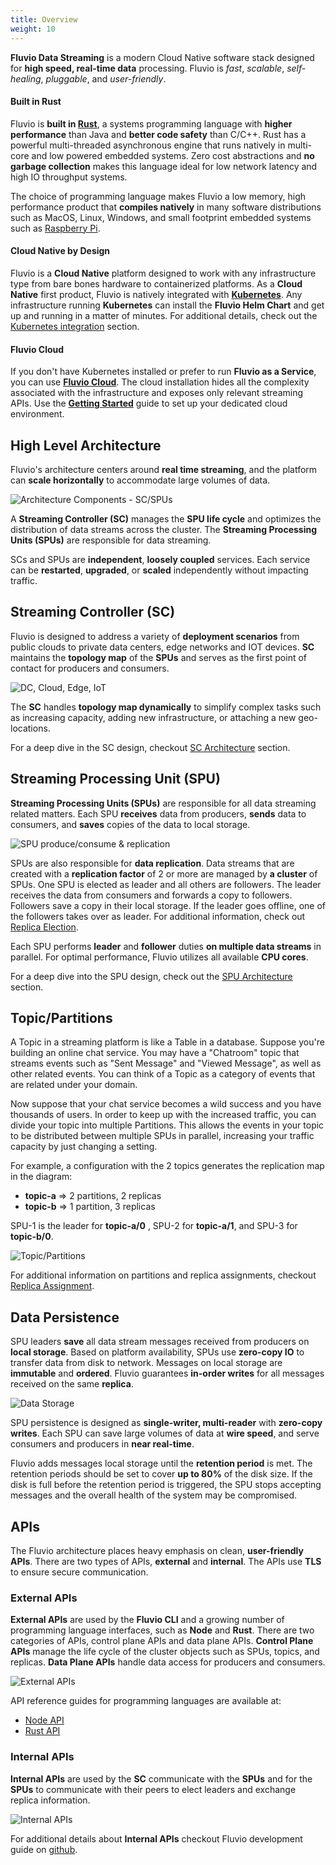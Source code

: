 ```yaml
---
title: Overview
weight: 10
---
```


**Fluvio Data Streaming** is a modern Cloud Native software stack designed for **high speed, real-time data** processing. Fluvio is _fast_, _scalable_, _self-healing_, _pluggable_, and _user-friendly_.

#### Built in Rust

Fluvio is **built in <a href="https://www.rust-lang.org/" target="_blank">Rust</a>**, a systems programming language with **higher performance** than Java and **better code safety** than C/C++. Rust has a powerful multi-threaded asynchronous engine that runs natively in multi-core and low powered embedded systems. Zero cost abstractions and **no garbage collection** makes this language ideal for low network latency and high IO throughput systems.

The choice of programming language makes Fluvio a low memory, high performance product that **compiles natively** in many software distributions such as MacOS, Linux, Windows, and small footprint embedded systems such as <a href="https://www.raspberrypi.org/" target="_blank">Raspberry Pi</a>.

#### Cloud Native by Design

Fluvio is a **Cloud Native** platform designed to work with any infrastructure type from bare bones hardware to containerized platforms. As a **Cloud Native** first product, Fluvio is natively integrated with **<a href="https://kubernetes.io" target="_blank">Kubernetes</a>**. Any infrastructure running **Kubernetes** can install the **Fluvio Helm Chart** and get up and running in a matter of minutes. For additional details, check out the [Kubernetes integration](k8-integration) section. 

#### Fluvio Cloud

If you don't have Kubernetes installed or prefer to run **Fluvio as a Service**, you can use **[Fluvio Cloud](/docs/fluvio-cloud)**. The cloud installation hides all the complexity associated with the infrastructure and exposes only relevant streaming APIs. Use the **[Getting Started](/docs/getting-started)** guide to set up your dedicated cloud environment.


## High Level Architecture

Fluvio's architecture centers around **real time streaming**, and the platform can **scale horizontally** to accommodate large volumes of data.

<img src="../images/sc-spu.svg"
     alt="Architecture Components - SC/SPUs"
     style="justify: center; max-width: 500px" />

A **Streaming Controller (SC)** manages the **SPU life cycle** and optimizes the distribution of data streams across the cluster. The **Streaming Processing Units (SPUs)** are responsible for data streaming.

SCs and SPUs are **independent**, **loosely coupled** services. Each service can be **restarted**, **upgraded**, or **scaled** independently without impacting traffic. 

 
## Streaming Controller (SC)

Fluvio is designed to address a variety of **deployment scenarios** from public clouds to private data centers, edge networks and IOT devices. **SC** maintains the **topology map** of the **SPUs** and serves as the first point of contact for producers and consumers.

<img src="../images/cloud-edge-iot.svg"
     alt="DC, Cloud, Edge, IoT"
     style="justify: center; max-width: 580px" />

The **SC** handles **topology map dynamically** to simplify complex tasks such as increasing capacity, adding new infrastructure, or attaching a new geo-locations.

For a deep dive in the SC design, checkout [SC Architecture](sc) section.


## Streaming Processing Unit (SPU)

**Streaming Processing Units (SPUs)** are responsible for all data streaming related matters. Each SPU **receives** data from producers, **sends** data to consumers, and **saves** copies of the data to local storage.

<img src="../images/spus.svg"
     alt="SPU produce/consume & replication"
     style="justify: center; max-width: 330px" />

SPUs are also responsible for **data replication**. Data streams that are created with a __replication factor__ of 2 or more are managed by __a cluster__ of SPUs. One SPU is elected as leader and all others are followers. The leader receives the data from consumers and forwards a copy to followers. Followers save a copy in their local storage. If the leader goes offline, one of the followers takes over as leader. For additional information, check out [Replica Election](replica-election).

Each SPU performs **leader** and **follower** duties **on multiple data streams** in parallel. For optimal performance, Fluvio utilizes all available **CPU cores**. 

For a deep dive into the SPU design, check out the [SPU Architecture](spu) section.


## Topic/Partitions

A Topic in a streaming platform is like a Table in a database. Suppose you're building an online chat service.
You may have a "Chatroom" topic that streams events such as "Sent Message" and "Viewed Message", as well as other
related events. You can think of a Topic as a category of events that are related under your domain.

Now suppose that your chat service becomes a wild success and you have thousands of users. In order to keep up
with the increased traffic, you can divide your topic into multiple Partitions. This allows the events in your
topic to be distributed between multiple SPUs in parallel, increasing your traffic capacity by just changing a setting.

For example, a configuration with the 2 topics generates the replication map in the diagram:

* **topic-a** => 2 partitions, 2 replicas 
* **topic-b** => 1 partition, 3 replicas

SPU-1 is the leader for **topic-a/0** , SPU-2 for **topic-a/1**, and SPU-3 for **topic-b/0**.

<img src="../images/topic-partition.svg"
     alt="Topic/Partitions"
     style="justify: center; max-width: 650px" />

For additional information on partitions and replica assignments, checkout [Replica Assignment](replica-assignment).


## Data Persistence

SPU leaders **save** all data stream messages received from producers on **local storage**. Based on platform availability, SPUs use **zero-copy IO** to transfer data from disk to network. Messages on local storage are **immutable** and **ordered**. Fluvio guarantees **in-order writes** for all messages received on the same **replica**.

<img src="../images/storage.svg"
     alt="Data Storage"
     style="justify: center; max-width: 720px" />

SPU persistence is designed as **single-writer, multi-reader** with **zero-copy writes**. Each SPU can save large volumes of data at **wire speed**, and serve consumers and producers in **near real-time**.  

Fluvio adds messages local storage until the **retention period** is met. The retention periods should be set to cover **up to 80%** of the disk size. If the disk is full before the retention period is triggered, the SPU stops accepting messages and the overall health of the system may be compromised.

## APIs

The Fluvio architecture places heavy emphasis on clean, **user-friendly APIs**. There are two types of APIs, **external** and **internal**. The APIs use **TLS** to ensure secure communication. 

### External APIs

**External APIs** are used by the **Fluvio CLI** and a growing number of programming language interfaces, such as **Node** and **Rust**. There are two categories of APIs, control plane APIs and data plane APIs. **Control Plane APIs** manage the life cycle of the cluster objects such as SPUs, topics, and replicas. **Data Plane APIs** handle data access for producers and consumers.

<img src="../images/external-api.svg"
     alt="External APIs"
     style="justify: center; max-width: 500px" />

API reference guides for programming languages are available at: 

* <a href="https://infinyon.github.io/fluvio-client-node/" target="_blank">Node API</a> 
* <a href="https://docs.rs/fluvio/" target="_blank">Rust API</a>

### Internal APIs

**Internal APIs** are used by the **SC** communicate with the **SPUs** and for the **SPUs** to communicate with their peers to elect leaders and exchange replica information. 

<img src="../images/internal-api.svg"
     alt="Internal APIs"
     style="justify: center; max-width: 500px" />

For additional details about **Internal APIs** checkout Fluvio development guide on <a href="https://github.com/infinyon/fluvio" target="_blank">github</a>.
